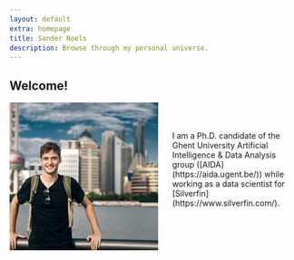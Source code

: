 ```yaml
---
layout: default
extra: homepage
title: Sander Noels
description: Browse through my personal universe.
---
```


## Welcome!

<link rel="stylesheet" href="../../css/index.css">
<img style="float: left; padding-right: 25px;" src="./images/profile_picture.jpeg">
<div style="margin:25px" class="mobile-break"><br></div>
I am a Ph.D. candidate of the Ghent University Artificial Intelligence & Data Analysis group ([AIDA](https://aida.ugent.be/)) while working as a data scientist for [Silverfin](https://www.silverfin.com/).

<br><br><br><br><br><br>
